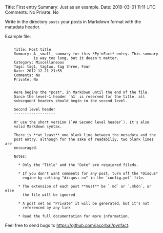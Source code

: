 Title: First entry
Summary: Just as an example.
Date: 2019-03-01 11:11 UTC
Comments: No
Private: No


Write in the directory `posts`  your posts in Markdown format with the
matadata header.

Example file:

```

    Title: Post title
    Summary: A _small_ summary for this *Py'nFact* entry. This summary
             is way too long, but it doesn't matter.
    Category: Miscellaneous
    Tags: tag1, tagtwo, tag three, Four
    Date: 2012-12-21 21:55
    Comments: No
    Private: No


    Here begins the *post*, in Markdown until the end of the file.
    Since the level-1 header `h1` is reserved for the title, all
    subsequent headers should begin in the second level.

    Second level header
    -------------------

    Or use the short version (`## Second level header`). It's also
    valid Markdown syntax.

    There is **at least** one blank line between the metadata and the
    post entry, although for the sake of readabiliy, two blank lines are
    encouraged.

    Notes:

      * Only the "Title" and the "Date" are requiered fileds.

      * If you don't want comments for any post, turn off the *Disqus*
        engine by setting "disqus: no" in the `config.yml` file.

      * The extension of each post **must** be `.md` or `.mkdn`, or else
        the file will be ignored

      * A post set as "Private" it will be generated, but it's not
        referenced by any link

      * Read the full documentation for more information.
```

Feel free to send bugs to <https://github.com/jacorbal/pynfact>.

